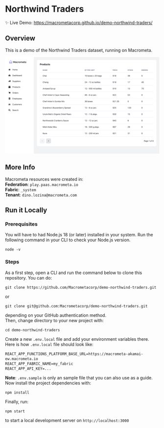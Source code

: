 # Northwind Traders
:sparkles: Live Demo: https://macrometacorp.github.io/demo-northwind-traders/

## Overview
This is a demo of the Northwind Traders dataset, running on Macrometa.  

![screenshot.png](screenshot.png)

## More Info
Macrometa resources were created in:  
**Federation**: `play.paas.macrometa.io`  
**Fabric**: `_system`  
**Tenant**: `dino.lozina@macrometa.com`

## Run it Locally
### Prerequisites
You will have to had Node.js 18 (or later) installed in your system. Run the following command in your CLI to check your Node.js version.
```
node -v 
```
### Steps
As a first step, open a CLI and run the command below to clone this repository. You can do:
```
git clone https://github.com/Macrometacorp/demo-northwind-traders.git
```
or 
```
git clone git@github.com:Macrometacorp/demo-northwind-traders.git
```
depending on your GitHub authentication method.  
Then, change directory to your new project with:
```
cd demo-northwind-traders
```
Create a new `.env.local` file and add your environment variables there.  
Here is how `.env.local` file should look like:
```
REACT_APP_FUNCTIONS_PLATFORM_BASE_URL=https://macrometa-akamai-ew.macrometa.io
REACT_APP_FABRIC_NAME=my_fabric
REACT_APP_API_KEY=...
```
**Note**: `.env.sample` is only an sample file that you can also use as a guide.  
Now install the project dependencies with:
```
npm install
```
Finally, run:
```
npm start
```
to start a local development server on `http://localhost:3000`